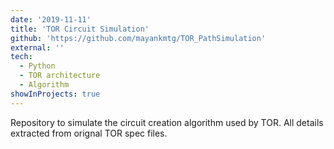 ```yaml
---
date: '2019-11-11'
title: 'TOR Circuit Simulation'
github: 'https://github.com/mayankmtg/TOR_PathSimulation'
external: ''
tech:
  - Python
  - TOR architecture
  - Algorithm
showInProjects: true
---
```


Repository to simulate the circuit creation algorithm used by TOR. All details extracted from orignal TOR spec files.
